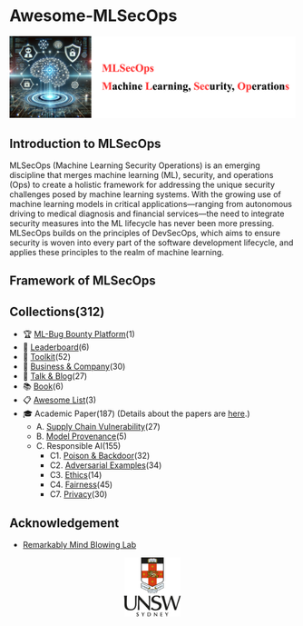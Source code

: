 # Awesome-MLSecOps

[<img src="figure/MLOps-Title.drawio.png" alt="Awesome-LM-SSP" width="800" height="auto" class="center">](.)

## Introduction to MLSecOps

MLSecOps (Machine Learning Security Operations) is an emerging discipline that merges machine learning (ML), security, and operations (Ops) to create a holistic framework for addressing the unique security challenges posed by machine learning systems. With the growing use of machine learning models in critical applications—ranging from autonomous driving to medical diagnosis and financial services—the need to integrate security measures into the ML lifecycle has never been more pressing. MLSecOps builds on the principles of DevSecOps, which aims to ensure security is woven into every part of the software development lifecycle, and applies these principles to the realm of machine learning.

## Framework of MLSecOps

## Collections(312)
- 🏆 [ML-Bug Bounty Platform](resource/mL-bug-bounty-platform.md)(1)
- 🏅 [Leaderboard](resource/leaderboard.md)(6)
- 🧰 [Toolkit](resource/toolkit.md)(52)
- 💼 [Business & Company](resource/platform.md)(30)
- 🎤 [Talk & Blog](resource/talk.md)(27)
- 📚 [Book](resource/book.md)(6)
- 📋 [Awesome List](resource/awesome-list.md)(3)
- 🎓 Academic Paper(187) (Details about the papers are [here](https://remarkably-mind-blowing-lab.github.io/Awesome-MLSecOps/).)
  - A. [Supply Chain Vulnerability](resource/supply_chain_vul.md)(27)
  - B. [Model Provenance](resource/model_provenance.md)(5)
  - C. Responsible AI(155)
    - C1. [Poison & Backdoor](resource/poison_backdoor.md)(32)
    - C2. [Adversarial Examples](resource/adversarial_examples.md)(34)
    - C3. [Ethics](resource/ethics.md)(14)
    - C4. [Fairness](resource/fairness.md)(45)
    - C7. [Privacy](resource/privacy.md)(30)

## Acknowledgement
- [Remarkably Mind Blowing Lab](https://github.com/Remarkably-Mind-Blowing-Lab)
  
<p align="center"><img src="figure/logo.png" width="100" /></p>
